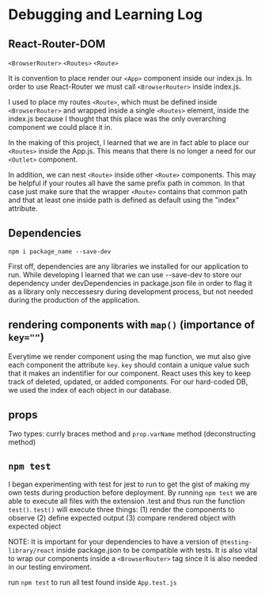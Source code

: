 # Debugging and Learning Log

## React-Router-DOM

`<BrowserRouter>`
`<Routes>`
`<Route>`

It is convention to place render our `<App>` component inside our index.js. In order to use React-Router we must call `<BrowserRouter>` inside index.js.

I used to place my routes `<Route>`, which must be defined inside `<BrowserRouter>` and wrapped inside a single `<Routes>` element, inside the index.js because I thought that this place was the only overarching component we could place it in.

In the making of this project, I learned that we are in fact able to place our `<Routes>` inside the App.js. This means that there is no longer a need for our `<Outlet>` component.

In addition, we can nest `<Route>` inside other `<Route>` components. This may be helpful if your routes all have the same prefix path in common. In that case just make sure that the wrapper `<Route>` contains that common path and that at least one inside path is defined as default using the "index" attribute.

## Dependencies

`npm i package_name --save-dev`

First off, dependencies are any libraries we installed for our application to run. While developing I learned that we can use --save-dev to store our dependency under devDependencies in package.json file in order to flag it as a library only neccessesry during development process, but not needed during the production of the application.

## rendering components with `map()` (importance of `key=""`)

Everytime we render component using the map function, we mut also give each component the attribute `key`. `key` should contain a unique value such that it makes an indentifier for our component. React uses this key to keep track of deleted, updated, or added components. For our hard-coded DB, we used the index of each object in our database.

## props

Two types: currly braces method and `prop.varName` method (deconstructing method)

## `npm test`

I began experimenting with test for jest to run to get the gist of making my own tests during production before deployment. By running `npm test` we are able to execute all files with the extension .test and thus run the function `test()`. `test()` will execute three things: (1) render the components to observe (2) define expected output (3) compare rendered object with expected object

NOTE: It is important for your dependencies to have a version of `@testing-library/react` inside package.json to be compatible with tests. It is also vital to wrap our components inside a `<BrowserRouter>` tag since it is also needed in our testing enviroment.

run `npm test` to run all test found inside `App.test.js`

